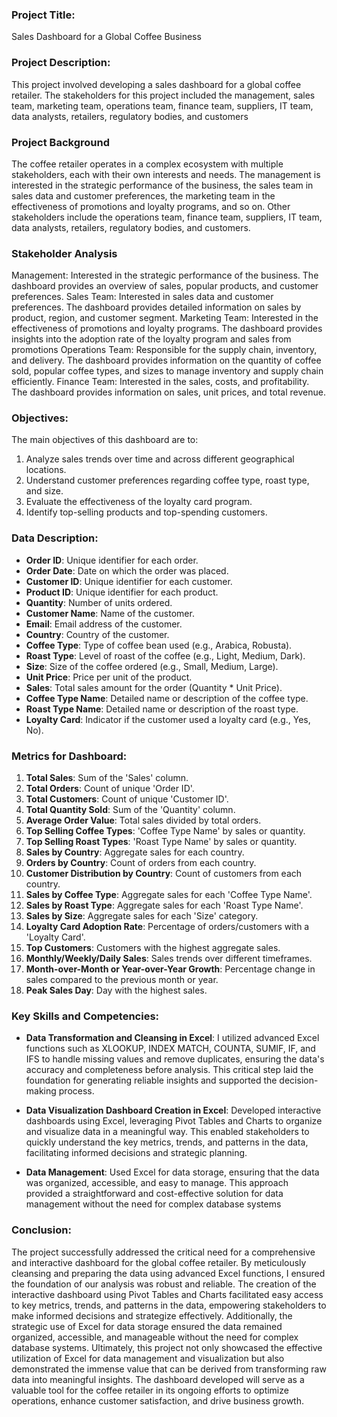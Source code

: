 ### Project Title:
Sales Dashboard for a Global Coffee Business

### Project Description:
This project involved developing a sales dashboard for a global coffee retailer. The stakeholders for this project included the management, sales team, marketing team, operations team, finance team, suppliers, IT team, data analysts, retailers, regulatory bodies, and customers

### Project Background
The coffee retailer operates in a complex ecosystem with multiple stakeholders, each with their own interests and needs. The management is interested in the strategic performance of the business, the sales team in sales data and customer preferences, the marketing team in the effectiveness of promotions and loyalty programs, and so on. Other stakeholders include the operations team, finance team, suppliers, IT team, data analysts, retailers, regulatory bodies, and customers.

### Stakeholder Analysis
Management: Interested in the strategic performance of the business. The dashboard provides an overview of sales, popular products, and customer preferences.
Sales Team: Interested in sales data and customer preferences. The dashboard provides detailed information on sales by product, region, and customer segment.
Marketing Team: Interested in the effectiveness of promotions and loyalty programs. The dashboard provides insights into the adoption rate of the loyalty program and sales from promotions
Operations Team: Responsible for the supply chain, inventory, and delivery. The dashboard provides information on the quantity of coffee sold, popular coffee types, and sizes to manage inventory and supply chain efficiently.
Finance Team: Interested in the sales, costs, and profitability. The dashboard provides information on sales, unit prices, and total revenue.

### Objectives:
The main objectives of this dashboard are to:
1. Analyze sales trends over time and across different geographical locations.
2. Understand customer preferences regarding coffee type, roast type, and size.
3. Evaluate the effectiveness of the loyalty card program.
4. Identify top-selling products and top-spending customers.

### Data Description:
- **Order ID**: Unique identifier for each order.
- **Order Date**: Date on which the order was placed.
- **Customer ID**: Unique identifier for each customer.
- **Product ID**: Unique identifier for each product.
- **Quantity**: Number of units ordered.
- **Customer Name**: Name of the customer.
- **Email**: Email address of the customer.
- **Country**: Country of the customer.
- **Coffee Type**: Type of coffee bean used (e.g., Arabica, Robusta).
- **Roast Type**: Level of roast of the coffee (e.g., Light, Medium, Dark).
- **Size**: Size of the coffee ordered (e.g., Small, Medium, Large).
- **Unit Price**: Price per unit of the product.
- **Sales**: Total sales amount for the order (Quantity * Unit Price).
- **Coffee Type Name**: Detailed name or description of the coffee type.
- **Roast Type Name**: Detailed name or description of the roast type.
- **Loyalty Card**: Indicator if the customer used a loyalty card (e.g., Yes, No).

### Metrics for Dashboard:
1. **Total Sales**: Sum of the 'Sales' column.
2. **Total Orders**: Count of unique 'Order ID'.
3. **Total Customers**: Count of unique 'Customer ID'.
4. **Total Quantity Sold**: Sum of the 'Quantity' column.
5. **Average Order Value**: Total sales divided by total orders.
6. **Top Selling Coffee Types**: 'Coffee Type Name' by sales or quantity.
7. **Top Selling Roast Types**: 'Roast Type Name' by sales or quantity.
8. **Sales by Country**: Aggregate sales for each country.
9. **Orders by Country**: Count of orders from each country.
10. **Customer Distribution by Country**: Count of customers from each country.
11. **Sales by Coffee Type**: Aggregate sales for each 'Coffee Type Name'.
12. **Sales by Roast Type**: Aggregate sales for each 'Roast Type Name'.
13. **Sales by Size**: Aggregate sales for each 'Size' category.
14. **Loyalty Card Adoption Rate**: Percentage of orders/customers with a 'Loyalty Card'.
15. **Top Customers**: Customers with the highest aggregate sales.
16. **Monthly/Weekly/Daily Sales**: Sales trends over different timeframes.
17. **Month-over-Month or Year-over-Year Growth**: Percentage change in sales compared to the previous month or year.
18. **Peak Sales Day**: Day with the highest sales.

### Key Skills and Competencies:

- **Data Transformation and Cleansing in Excel**: I utilized advanced Excel functions such as XLOOKUP, INDEX MATCH, COUNTA, SUMIF, IF, and IFS to handle missing values and remove duplicates, ensuring the data's accuracy and completeness before analysis. This critical step laid the foundation for generating reliable insights and supported the decision-making process.

- **Data Visualization Dashboard Creation in Excel**: Developed interactive dashboards using Excel, leveraging Pivot Tables and Charts to organize and visualize data in a meaningful way. This enabled stakeholders to quickly understand the key metrics, trends, and patterns in the data, facilitating informed decisions and strategic planning.

- **Data Management**: Used Excel for data storage, ensuring that the data was organized, accessible, and easy to manage. This approach provided a straightforward and cost-effective solution for data management without the need for complex database systems

### Conclusion:
The project successfully addressed the critical need for a comprehensive and interactive dashboard for the global coffee retailer. By meticulously cleansing and preparing the data using advanced Excel functions, I ensured the foundation of our analysis was robust and reliable. The creation of the interactive dashboard using Pivot Tables and Charts facilitated easy access to key metrics, trends, and patterns in the data, empowering stakeholders to make informed decisions and strategize effectively. Additionally, the strategic use of Excel for data storage ensured the data remained organized, accessible, and manageable without the need for complex database systems. Ultimately, this project not only showcased the effective utilization of Excel for data management and visualization but also demonstrated the immense value that can be derived from transforming raw data into meaningful insights. The dashboard developed will serve as a valuable tool for the coffee retailer in its ongoing efforts to optimize operations, enhance customer satisfaction, and drive business growth.
